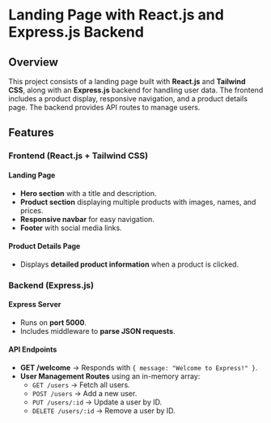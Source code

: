 # Landing Page with React.js and Express.js Backend  

## Overview  
This project consists of a landing page built with **React.js** and **Tailwind CSS**, along with an **Express.js** backend for handling user data. The frontend includes a product display, responsive navigation, and a product details page. The backend provides API routes to manage users.  

## Features  

### Frontend (React.js + Tailwind CSS)  

#### Landing Page  
- **Hero section** with a title and description.  
- **Product section** displaying multiple products with images, names, and prices.  
- **Responsive navbar** for easy navigation.  
- **Footer** with social media links.  

#### Product Details Page  
- Displays **detailed product information** when a product is clicked.  

### Backend (Express.js)  

#### Express Server  
- Runs on **port 5000**.  
- Includes middleware to **parse JSON requests**.  

#### API Endpoints  

- **GET /welcome** → Responds with `{ message: "Welcome to Express!" }`.  
- **User Management Routes** using an in-memory array:  
  - `GET /users` → Fetch all users.  
  - `POST /users` → Add a new user.  
  - `PUT /users/:id` → Update a user by ID.  
  - `DELETE /users/:id` → Remove a user by ID.  
